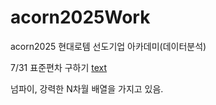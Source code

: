 # acorn2025Work
acorn2025 현대로템 선도기업 아카데미(데이터분석)

7/31 표준편차 구하기 [text](anal1/numpy1.py)

넘파이, 강력한 N차월 배열을 가지고 있음. 
